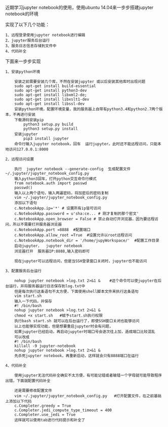 
近期学习jupyter notebook的使用，使用ubuntu 14.04来一步步搭建jupyter notebook的环境

实现了以下几个功能：
    
    1、远程登录使用jupyter notebook进行编辑
    2、jupyter服务后台运行
    3、服务日志信息存储到文件中
    4、代码补全

下面来一步步实现

    1、安装python环境     

        安装之前需要安装几个库，不然在安装jupyter 或以后安装其他库时出现问题
        sudo apt-get install build-essential
        sudo apt-get install python3-dev
        sudo apt-get install libxml2-de;
        sudo apt-get install libxslt1-dev
        sudo apt-get install libssl-dev
        安装python环境，配置环境变量，我的服务器上自带有python3.4和python2.7两个版本，不再进行安装
        下载源码安装pip   
            python3 setup.py build  
            python3 setup.py install
        安装jupyter
            pip3 install jupyter
        命令行输入jupyter notebook，回车  运行jupyter。此时还不能远程访问，只能本地访问127.0.0.1:8000

    2、远程访问设置

        执行  jupyter notebook --generate-config  生成配置文件~/.jupyter/jupyter_notebook_config.py
        输入python3回车，打开python交互命令行模式
        from notebook.auth import passwd
        passwd()
        输入以上两个语句，输入两遍密码，将加密后的密码复制
        vim ~/.jupyter/jupyter_notebook_config.py
        添加以下语句
        c.NotebookApp.ip='*' # 设置所有ip皆可访问
        c.NotebookApp.password = u'sha:ce... # 刚才复制的那个密文'
        c.NotebookApp.open_browser = False # 禁止自动打开浏览器，因为要远程访问，所以不需要打开服务器浏览器
        c.NotebookApp.port =8888  #配置端口
        c.NotebookApp.allow_root =True  #设置允许以root远程访问
        c.NotebookApp.notebook_dir = '/home/jupyWorkspace/'  #配置工作目录
        启动jupyter，  jupyter notebook
        浏览器打开  服务器IP:8888,输入密码即可

        现在jupyter可以远程访问，但是当SSH登录窗口关闭时，jupyter也不能访问

    3、配置服务后台运行

        nohup jupyter notebook >log.txt 2>&1 &    #这个命令可以使jupyter在后台运行，并将服务器运行日志保存到log.txt中
        但是每次执行这条语句不太方便，下面使用shell脚本文件来执行这条语句
        vim start.sh
        输入一下代码，并保存
        #! /bin/bash
        nohup jupyter notebook >log.txt 2>&1 &
        chmod +x start.sh   #赋予start.sh执行权限
        执行bash start.sh 就可以在后台运行了，即使SSH窗口关闭也能够访问
        以上也能够实现功能，但是想要重启jupyter时会有问题，
        如果jupyter已经启动，再启动jupyter时端口号会逐次往上加，造成端口比较混乱
        可以改成
        #! /bin/bash
        killall -9 jupyter-notebook
        nohup jupyter notebook >log.txt 2>&1 &
        先杀死jupyter notebook，再重新启动，这样就会只有8888端口在运行

    4、代码补全

        使用jupyter无法代码补全确实不太方便，有可能记错或者输错一个字母就可能导致程序出错，下面就配置代码补全

        还是需要修改配置文件
        vim ~/.jupyter/jupyter_notebook_config.py   #打开配置文件，在之前基础上添加以下代码
        c.Completer.greedy = True
        c.Completer.jedi_compute_type_timeout = 400
        c.Completer.use_jedi = True
        这样就可以使用tab进行代码提示和补全了










